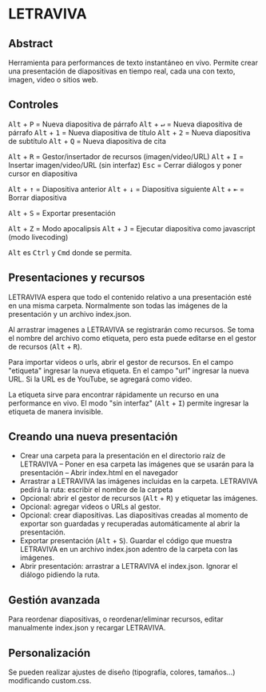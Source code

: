 # LETRAVIVA

## Abstract

Herramienta para performances de texto instantáneo en vivo. Permite crear una presentación de diapositivas en tiempo real, cada una con texto, imagen, video o sitios web.


## Controles

<kbd>Alt</kbd> + <kbd>P</kbd> = Nueva diapositiva de párrafo
<kbd>Alt</kbd> + <kbd>↵</kbd> = Nueva diapositiva de párrafo
<kbd>Alt</kbd> + <kbd>1</kbd> = Nueva diapositiva de título
<kbd>Alt</kbd> + <kbd>2</kbd> = Nueva diapositiva de subtítulo
<kbd>Alt</kbd> + <kbd>Q</kbd> = Nueva diapositiva de cita

<kbd>Alt</kbd> + <kbd>R</kbd> = Gestor/insertador de recursos (imagen/video/URL)
<kbd>Alt</kbd> + <kbd>I</kbd> = Insertar imagen/video/URL (sin interfaz)
<kbd>Esc</kbd> = Cerrar diálogos y poner cursor en diapositiva

<kbd>Alt</kbd> + <kbd>↑</kbd> = Diapositiva anterior
<kbd>Alt</kbd> + <kbd>↓</kbd> = Diapositiva siguiente
<kbd>Alt</kbd> + <kbd>⇤</kbd> = Borrar diapositiva

<kbd>Alt</kbd> + <kbd>S</kbd> = Exportar presentación

<kbd>Alt</kbd> + <kbd>Z</kbd> = Modo apocalipsis
<kbd>Alt</kbd> + <kbd>J</kbd> = Ejecutar diapositiva como javascript (modo livecoding)

<kbd>Alt</kbd> es <kbd>Ctrl</kbd> y <kbd>Cmd</kbd> donde se permita.


## Presentaciones y recursos

LETRAVIVA espera que todo el contenido relativo a una presentación esté en una misma carpeta. Normalmente son todas las imágenes de la presentación y un archivo index.json.

Al arrastrar imagenes a LETRAVIVA se registrarán como recursos. Se toma el nombre del archivo como etiqueta, pero esta puede editarse en el gestor de recursos (<kbd>Alt</kbd> + <kbd>R</kbd>).

Para importar videos o urls, abrir el gestor de recursos. En el campo "etiqueta" ingresar la nueva etiqueta. En el campo "url" ingresar la nueva URL. Si la URL es de YouTube, se agregará como video.

La etiqueta sirve para encontrar rápidamente un recurso en una performance en vivo. El modo "sin interfaz" (<kbd>Alt</kbd> + <kbd>I</kbd>) permite ingresar la etiqueta de manera invisible.


## Creando una nueva presentación

- Crear una carpeta para la presentación en el directorio raíz de LETRAVIVA
– Poner en esa carpeta las imágenes que se usarán para la presentación
– Abrir index.html en el navegador
- Arrastrar a LETRAVIVA las imágenes incluidas en la carpeta. LETRAVIVA pedirá la ruta: escribir el nombre de la carpeta
- Opcional: abrir el gestor de recursos (<kbd>Alt</kbd> + <kbd>R</kbd>) y etiquetar las imágenes.
- Opcional: agregar videos o URLs al gestor.
- Opcional: crear diapositivas. Las diapositivas creadas al momento de exportar son guardadas y recuperadas automáticamente al abrir la presentación.
- Exportar presentación (<kbd>Alt</kbd> + <kbd>S</kbd>). Guardar el código que muestra LETRAVIVA en un archivo index.json adentro de la carpeta con las imágenes.
- Abrir presentación: arrastrar a LETRAVIVA el index.json. Ignorar el diálogo pidiendo la ruta.


## Gestión avanzada

Para reordenar diapositivas, o reordenar/eliminar recursos, editar manualmente index.json y recargar LETRAVIVA.


## Personalización

Se pueden realizar ajustes de diseño (tipografía, colores, tamaños…) modificando custom.css.